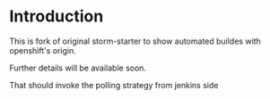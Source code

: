 # Introduction

This is fork of original storm-starter to show automated buildes with openshift's origin.

Further details will be available soon.

That should invoke the polling strategy from jenkins side
